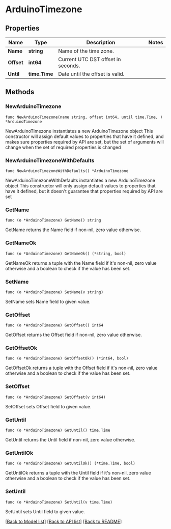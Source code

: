 # ArduinoTimezone

## Properties

Name | Type | Description | Notes
------------ | ------------- | ------------- | -------------
**Name** | **string** | Name of the time zone. | 
**Offset** | **int64** | Current UTC DST offset in seconds. | 
**Until** | **time.Time** | Date until the offset is valid. | 

## Methods

### NewArduinoTimezone

`func NewArduinoTimezone(name string, offset int64, until time.Time, ) *ArduinoTimezone`

NewArduinoTimezone instantiates a new ArduinoTimezone object
This constructor will assign default values to properties that have it defined,
and makes sure properties required by API are set, but the set of arguments
will change when the set of required properties is changed

### NewArduinoTimezoneWithDefaults

`func NewArduinoTimezoneWithDefaults() *ArduinoTimezone`

NewArduinoTimezoneWithDefaults instantiates a new ArduinoTimezone object
This constructor will only assign default values to properties that have it defined,
but it doesn't guarantee that properties required by API are set

### GetName

`func (o *ArduinoTimezone) GetName() string`

GetName returns the Name field if non-nil, zero value otherwise.

### GetNameOk

`func (o *ArduinoTimezone) GetNameOk() (*string, bool)`

GetNameOk returns a tuple with the Name field if it's non-nil, zero value otherwise
and a boolean to check if the value has been set.

### SetName

`func (o *ArduinoTimezone) SetName(v string)`

SetName sets Name field to given value.


### GetOffset

`func (o *ArduinoTimezone) GetOffset() int64`

GetOffset returns the Offset field if non-nil, zero value otherwise.

### GetOffsetOk

`func (o *ArduinoTimezone) GetOffsetOk() (*int64, bool)`

GetOffsetOk returns a tuple with the Offset field if it's non-nil, zero value otherwise
and a boolean to check if the value has been set.

### SetOffset

`func (o *ArduinoTimezone) SetOffset(v int64)`

SetOffset sets Offset field to given value.


### GetUntil

`func (o *ArduinoTimezone) GetUntil() time.Time`

GetUntil returns the Until field if non-nil, zero value otherwise.

### GetUntilOk

`func (o *ArduinoTimezone) GetUntilOk() (*time.Time, bool)`

GetUntilOk returns a tuple with the Until field if it's non-nil, zero value otherwise
and a boolean to check if the value has been set.

### SetUntil

`func (o *ArduinoTimezone) SetUntil(v time.Time)`

SetUntil sets Until field to given value.



[[Back to Model list]](../README.md#documentation-for-models) [[Back to API list]](../README.md#documentation-for-api-endpoints) [[Back to README]](../README.md)


